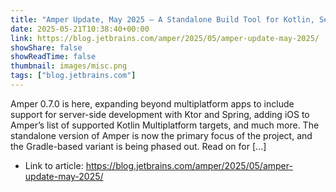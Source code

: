 ```yaml
---
title: "Amper Update, May 2025 – A Standalone Build Tool for Kotlin, Server-Side and Multiplatform"
date: 2025-05-21T10:38:40+00:00
link: https://blog.jetbrains.com/amper/2025/05/amper-update-may-2025/
showShare: false
showReadTime: false
thumbnail: images/misc.png
tags: ["blog.jetbrains.com"]
---
```

Amper 0.7.0 is here, expanding beyond multiplatform apps to include support for server-side development with Ktor and Spring, adding iOS to Amper’s list of supported Kotlin Multiplatform targets, and much more. The standalone version of Amper is now the primary focus of the project, and the Gradle-based variant is being phased out. Read on for […]

- Link to article: https://blog.jetbrains.com/amper/2025/05/amper-update-may-2025/